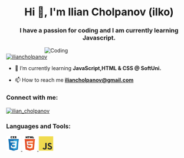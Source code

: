 <h1 align="center">Hi 👋, I'm Ilian Cholpanov (ilko)</h1>
<h3 align="center">I have a passion for coding and I am currently learning Javascript.</h3>
<img align="right" alt="Coding" width="400" src="https://cdn.dribbble.com/users/2151912/screenshots/11427204/hacker2.gif">

<p align="left"> <a href="https://github.com/ryo-ma/github-profile-trophy"><img src="https://github-profile-trophy.vercel.app/?username=iliancholpanov" alt="iliancholpanov" /></a> </p>

- 🌱 I’m currently learning **JavaScript,HTML & CSS @ SoftUni.**

- 📫 How to reach me **iliancholpanov@gmail.com**

<h3 align="left">Connect with me:</h3>
<p align="left">
<a href="https://instagram.com/ilian_cholpanov" target="blank"><img align="center" src="https://raw.githubusercontent.com/rahuldkjain/github-profile-readme-generator/master/src/images/icons/Social/instagram.svg" alt="ilian_cholpanov" height="30" width="40" /></a>
</p>

<h3 align="left">Languages and Tools:</h3>
<p align="left"> <a href="https://www.w3schools.com/css/" target="_blank" rel="noreferrer"> <img src="https://raw.githubusercontent.com/devicons/devicon/master/icons/css3/css3-original-wordmark.svg" alt="css3" width="40" height="40"/> </a> <a href="https://www.w3.org/html/" target="_blank" rel="noreferrer"> <img src="https://raw.githubusercontent.com/devicons/devicon/master/icons/html5/html5-original-wordmark.svg" alt="html5" width="40" height="40"/> </a> <a href="https://developer.mozilla.org/en-US/docs/Web/JavaScript" target="_blank" rel="noreferrer"> <img src="https://raw.githubusercontent.com/devicons/devicon/master/icons/javascript/javascript-original.svg" alt="javascript" width="40" height="40"/> </a> </p>
